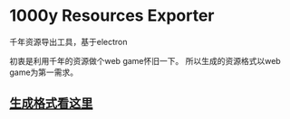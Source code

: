 # 1000y Resources Exporter

千年资源导出工具，基于electron

初衷是利用千年的资源做个web game怀旧一下。
所以生成的资源格式以web game为第一需求。

## <a href="doc/ASSUME.md">生成格式看这里</a>
